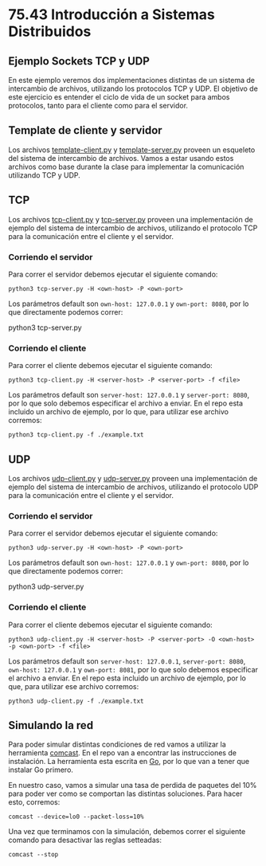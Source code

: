 # 75.43 Introducción a Sistemas Distribuidos
## Ejemplo Sockets TCP y UDP

En este ejemplo veremos dos implementaciones distintas de un sistema de intercambio de archivos, utilizando los protocolos TCP y UDP.
El objetivo de este ejercicio es entender el ciclo de vida de un socket para ambos protocolos, tanto para el cliente como para el servidor.

## Template de cliente y servidor

Los archivos [template-client.py](template-client.py) y [template-server.py](template-server.py) proveen un esqueleto del sistema de intercambio de archivos. Vamos a estar usando estos archivos como base durante la clase para implementar la comunicación utilizando TCP y UDP.

## TCP

Los archivos [tcp-client.py](tcp-client.py) y [tcp-server.py](tcp-server.py) proveen una implementación de ejemplo del sistema de intercambio de archivos, utilizando el protocolo TCP para la comunicación entre el cliente y el servidor.

### Corriendo el servidor

Para correr el servidor debemos ejecutar el siguiente comando:

    python3 tcp-server.py -H <own-host> -P <own-port>

Los parámetros default son `own-host: 127.0.0.1` y `own-port: 8080`, por lo que directamente podemos correr:

   python3 tcp-server.py

### Corriendo el cliente

Para correr el cliente debemos ejecutar el siguiente comando:

    python3 tcp-client.py -H <server-host> -P <server-port> -f <file>

Los parámetros default son `server-host: 127.0.0.1` y `server-port: 8080`, por lo que solo debemos especificar el archivo a enviar.
En el repo esta incluido un archivo de ejemplo, por lo que, para utilizar ese archivo corremos:

    python3 tcp-client.py -f ./example.txt

## UDP

Los archivos [udp-client.py](udp-client.py) y [udp-server.py](udp-server.py) proveen una implementación de ejemplo del sistema de intercambio de archivos, utilizando el protocolo UDP para la comunicación entre el cliente y el servidor.

### Corriendo el servidor

Para correr el servidor debemos ejecutar el siguiente comando:

    python3 udp-server.py -H <own-host> -P <own-port>

Los parámetros default son `own-host: 127.0.0.1` y `own-port: 8080`, por lo que directamente podemos correr:

   python3 udp-server.py

### Corriendo el cliente

Para correr el cliente debemos ejecutar el siguiente comando:

    python3 udp-client.py -H <server-host> -P <server-port> -O <own-host> -p <own-port> -f <file>

Los parámetros default son `server-host: 127.0.0.1`, `server-port: 8080`, `own-host: 127.0.0.1` y `own-port: 8081`, por lo que solo debemos especificar el archivo a enviar.
En el repo esta incluido un archivo de ejemplo, por lo que, para utilizar ese archivo corremos:

    python3 udp-client.py -f ./example.txt

## Simulando la red

Para poder simular distintas condiciones de red vamos a utilizar la herramienta [comcast](https://github.com/tylertreat/comcast). En el repo van a encontrar las instrucciones de instalación. La herramienta esta escrita en [Go](https://golang.org/doc/), por lo que van a tener que instalar Go primero.

En nuestro caso, vamos a simular una tasa de perdida de paquetes del 10% para poder ver como se comportan las distintas soluciones. Para hacer esto, corremos:

    comcast --device=lo0 --packet-loss=10%

Una vez que terminamos con la simulación, debemos correr el siguiente comando para desactivar las reglas setteadas:

    comcast --stop
